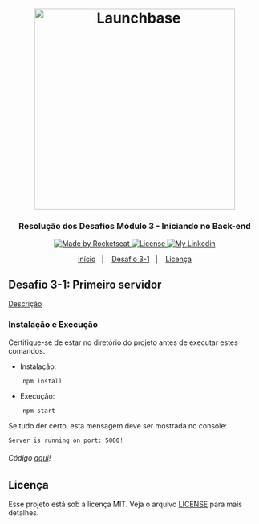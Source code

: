 <h1 align="center">
    <img alt="Launchbase" src="https://storage.googleapis.com/golden-wind/bootcamp-launchbase/logo.png" width="400px" />
</h1>

<h3 align="center">
  Resolução dos Desafios Módulo 3 - Iniciando no Back-end
</h3>

<p align="center">

  <a href="https://rocketseat.com.br">
    <img alt="Made by Rocketseat" src="https://img.shields.io/badge/made%20by-Rocketseat-%23F8952D">
  </a>

  <a href="https://github.com/chicodiegomoreira/launchbase-04/blob/master/LICENSE" >
    <img alt="License" src="https://img.shields.io/badge/license-MIT-%23F8952D">
  </a>
  
  <a href="https://www.linkedin.com/in/chicodiegomoreira/" >
    <img alt="My Linkedin" src="https://img.shields.io/badge/-chicodiegomoreira-%230077B5?style=social&logo=linkedin">
  </a>

</p>

<p align="center">
  <a href="https://github.com/chicodiegomoreira/launchbase-04">Início</a>&nbsp;&nbsp;&nbsp;|&nbsp;&nbsp;&nbsp;
  <a href="#desafio-3-1-primeiro-servidor">Desafio 3-1</a>&nbsp;&nbsp;&nbsp;|&nbsp;&nbsp;&nbsp;
  <a href="#licença">Licença</a>
</p>

## Desafio 3-1: Primeiro servidor
<a href="https://github.com/Rocketseat/bootcamp-launchbase-desafios-03/blob/master/desafios/03-1-primeiro-servidor.md">Descrição</a>

### Instalação e Execução

Certifique-se de estar no diretório do projeto antes de executar estes comandos.

- Instalação:

```
    npm install
```

- Execução:
```
    npm start
```
Se tudo der certo, esta mensagem deve ser mostrada no console:

```
Server is running on port: 5000!
```

###### Código [aqui](https://github.com/chicodiegomoreira/launchbase-04/tree/master/docs/semana01/modulo03/desafio-3-1)!

## Licença

Esse projeto está sob a licença MIT. Veja o arquivo [LICENSE](https://github.com/chicodiegomoreira/launchbase-04/blob/master/LICENSE) para mais detalhes.
